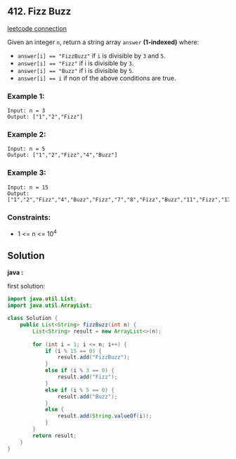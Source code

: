 ## 412. Fizz Buzz

[leetcode connection](https://leetcode.com/problems/fizz-buzz/)

Given an integer `n`, return a string array `answer` **(1-indexed)** where:

* `answer[i] == "FizzBuzz"` if `i` is divisible by `3` and `5`.
* `answer[i] == "Fizz"` if i is divisible by `3`.
* `answer[i] == "Buzz"` if i is divisible by `5`.
* `answer[i] == i` if non of the above conditions are true.

### Example 1:
```
Input: n = 3
Output: ["1","2","Fizz"]
```

### Example 2:
```
Input: n = 5
Output: ["1","2","Fizz","4","Buzz"]
```

### Example 3:
```
Input: n = 15
Output: ["1","2","Fizz","4","Buzz","Fizz","7","8","Fizz","Buzz","11","Fizz","13","14","FizzBuzz"]
```

### Constraints:

* 1 <= n <= 10<sup>4</sup>

## Solution

**java :**

first solution:
```java
import java.util.List;
import java.util.ArrayList;

class Solution {
    public List<String> fizzBuzz(int n) {
        List<String> result = new ArrayList<>(n);
        
        for (int i = 1; i <= n; i++) {
            if (i % 15 == 0) {
                result.add("FizzBuzz");
            }
            else if (i % 3 == 0) {
                result.add("Fizz");
            }
            else if (i % 5 == 0) {
                result.add("Buzz");
            }
            else {
                result.add(String.valueOf(i));
            }
        }
        return result;
    }
}
```